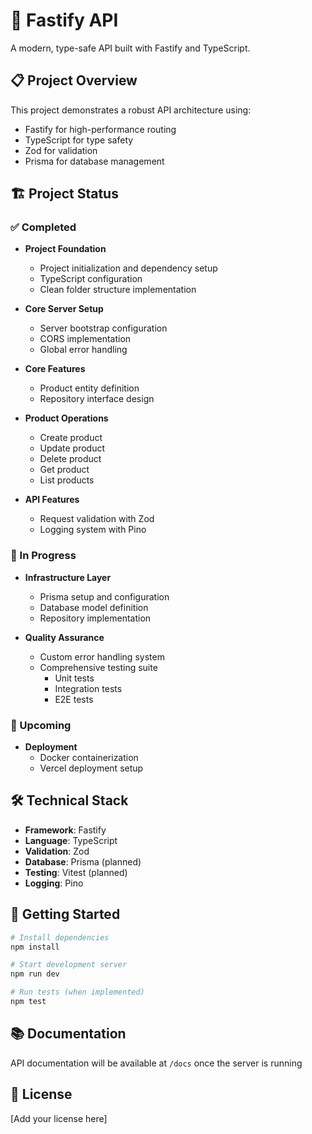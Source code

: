 # 🚀 Fastify API

A modern, type-safe API built with Fastify and TypeScript.

## 📋 Project Overview

This project demonstrates a robust API architecture using:
- Fastify for high-performance routing
- TypeScript for type safety
- Zod for validation
- Prisma for database management

## 🏗️ Project Status

### ✅ Completed
- **Project Foundation**
  - Project initialization and dependency setup
  - TypeScript configuration
  - Clean folder structure implementation

- **Core Server Setup**
  - Server bootstrap configuration
  - CORS implementation
  - Global error handling

- **Core Features**
  - Product entity definition
  - Repository interface design

- **Product Operations**
  - Create product
  - Update product
  - Delete product
  - Get product
  - List products

- **API Features**
  - Request validation with Zod
  - Logging system with Pino

### 🚧 In Progress
- **Infrastructure Layer**
  - Prisma setup and configuration
  - Database model definition
  - Repository implementation

- **Quality Assurance**
  - Custom error handling system
  - Comprehensive testing suite
    - Unit tests
    - Integration tests
    - E2E tests

### 📅 Upcoming
- **Deployment**
  - Docker containerization
  - Vercel deployment setup

## 🛠️ Technical Stack

- **Framework**: Fastify
- **Language**: TypeScript
- **Validation**: Zod
- **Database**: Prisma (planned)
- **Testing**: Vitest (planned)
- **Logging**: Pino

## 🚀 Getting Started

```bash
# Install dependencies
npm install

# Start development server
npm run dev

# Run tests (when implemented)
npm test
```

## 📚 Documentation

API documentation will be available at `/docs` once the server is running

## 📝 License

[Add your license here]